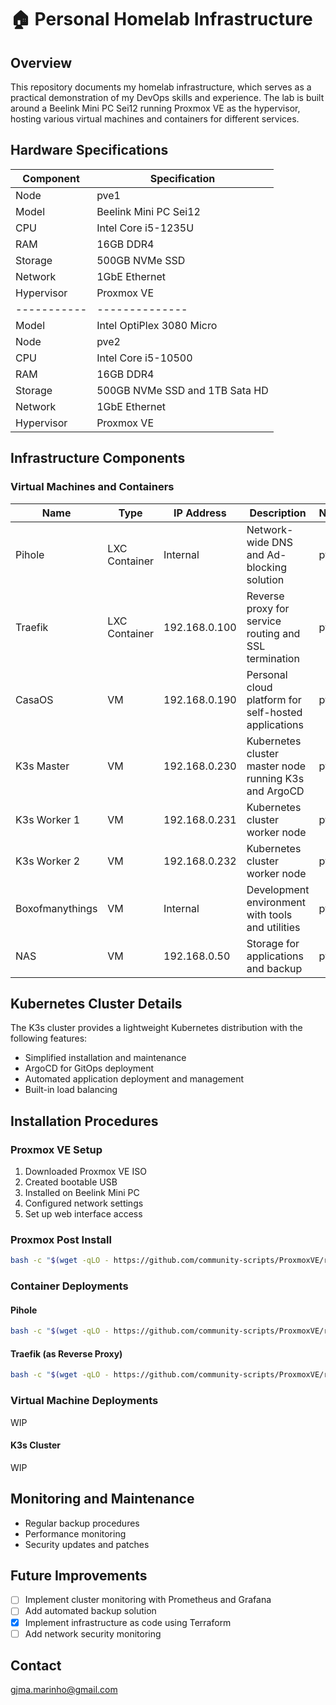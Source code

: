 # 🏠 Personal Homelab Infrastructure

## Overview
This repository documents my homelab infrastructure, which serves as a practical demonstration of my DevOps skills and experience. The lab is built around a Beelink Mini PC Sei12 running Proxmox VE as the hypervisor, hosting various virtual machines and containers for different services.

## Hardware Specifications

| Component | Specification |
|-----------|--------------|
| Node | pve1 |
| Model | Beelink Mini PC Sei12 |
| CPU | Intel Core i5-1235U |
| RAM | 16GB DDR4 |
| Storage | 500GB NVMe SSD |
| Network | 1GbE Ethernet |
| Hypervisor | Proxmox VE |
|-----------|--------------|
| Model | Intel OptiPlex 3080 Micro |
| Node | pve2 |
| CPU | Intel Core i5-10500 |
| RAM | 16GB DDR4 |
| Storage | 500GB NVMe SSD and 1TB Sata HD |
| Network | 1GbE Ethernet |
| Hypervisor | Proxmox VE |

## Infrastructure Components

### Virtual Machines and Containers

| Name | Type | IP Address | Description | Node |
|------|------|------------|-------------|------|
| Pihole | LXC Container | Internal | Network-wide DNS and Ad-blocking solution | pve1 |
| Traefik | LXC Container | 192.168.0.100 | Reverse proxy for service routing and SSL termination | pve1 |
| CasaOS | VM | 192.168.0.190 | Personal cloud platform for self-hosted applications | pve1 |
| K3s Master | VM | 192.168.0.230 | Kubernetes cluster master node running K3s and ArgoCD | pve1 |
| K3s Worker 1 | VM | 192.168.0.231 | Kubernetes cluster worker node | pve1 |
| K3s Worker 2 | VM | 192.168.0.232 | Kubernetes cluster worker node | pve1 |
| Boxofmanythings | VM | Internal | Development environment with tools and utilities | pve1 |
| NAS | VM | 192.168.0.50 | Storage for applications and backup | pve2 |

## Kubernetes Cluster Details
The K3s cluster provides a lightweight Kubernetes distribution with the following features:
- Simplified installation and maintenance
- ArgoCD for GitOps deployment
- Automated application deployment and management
- Built-in load balancing

## Installation Procedures

### Proxmox VE Setup
1. Downloaded Proxmox VE ISO
2. Created bootable USB
3. Installed on Beelink Mini PC
4. Configured network settings
5. Set up web interface access

### Proxmox Post Install
```bash
bash -c "$(wget -qLO - https://github.com/community-scripts/ProxmoxVE/raw/main/misc/post-pve-install.sh)"
```

### Container Deployments

#### Pihole
```bash
bash -c "$(wget -qLO - https://github.com/community-scripts/ProxmoxVE/raw/main/ct/pihole.sh)"
```

#### Traefik (as Reverse Proxy)
```bash
bash -c "$(wget -qLO - https://github.com/community-scripts/ProxmoxVE/raw/main/ct/traefik.sh)"
```

### Virtual Machine Deployments
WIP

#### K3s Cluster
WIP

## Monitoring and Maintenance
- Regular backup procedures
- Performance monitoring
- Security updates and patches

## Future Improvements
- [ ] Implement cluster monitoring with Prometheus and Grafana
- [ ] Add automated backup solution
- [x] Implement infrastructure as code using Terraform
- [ ] Add network security monitoring

## Contact
gjma.marinho@gmail.com
